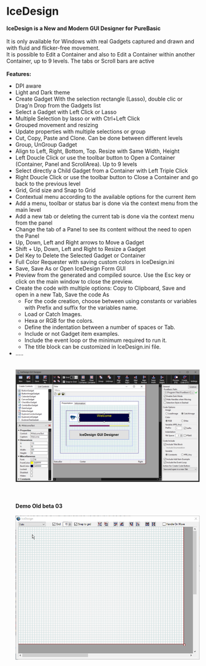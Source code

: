 # IceDesign

__IceDesign is a New and Modern GUI Designer for PureBasic__<br>
<br>
It is only available for Windows with real Gadgets captured and drawn and with fluid and flicker-free movement.<br>
It is possible to Edit a Container and also to Edit a Container within another Container, up to 9 levels. The tabs or Scroll bars are active<br>
<br>
**__Features:__**<br>
 - DPI aware
 - Light and Dark theme
 - Create Gadget With the selection rectangle (Lasso), double clic or Drag'n Drop from the Gadgets list 
 - Select a Gadget with Left Click or Lasso 
 - Multiple Selection by lasso or with Ctrl+Left Click
 - Grouped movement and resizing
 - Update properties with multiple selections or group
 - Cut, Copy, Paste and Clone. Can be done between different levels
 - Group, UnGroup Gadget
 - Align to Left, Right, Bottom, Top. Resize with Same Width, Height 
 - Left Doucle Click or use the toolbar button to Open a Container (Container, Panel and ScrollArea). Up to 9 levels
 - Select directly a Child Gadget from a Container with Left Triple Click
 - Right Doucle Click or use the toolbar button to Close a Container and go back to the previous level
 - Grid, Grid size and Snap to Grid
 - Contextual menu according to the available options for the current item
 - Add a menu, toolbar or status bar is done via the context menu from the main level
 - Add a new tab or deleting the current tab is done via the context menu from the panel
 - Change the tab of a Panel to see its content without the need to open the Panel
 - Up, Down, Left and Right arrows to Move a Gadget
 - Shift + Up, Down, Left and Right to Resize a Gadget
 - Del Key to Delete the Selected Gadget or Container
 - Full Color Requester with saving custom colors in IceDesign.ini
 - Save, Save As or Open IceDesign Form GUI
 - Preview from the generated and compiled source. Use the Esc key or click on the main window to close the preview.
 - Create the code with multiple options: Copy to Clipboard, Save and open in a new Tab, Save the code As
    - For the code creation, choose between using constants or variables with Prefix and suffix for the variables name.
    - Load or Catch Images.
    - Hexa or RGB for the colors. 
    - Define the indentation between a number of spaces or Tab.
    - Include or not Gadget item examples.
    - Include the event loop or the minimum required to run it.
    - The title block can be customized in IceDesign.ini file.
- .....
<br><br><br>
![Alt text](/Images/IceDesign_1280x720.png?raw=true "IceDesign GUI Designer")<br><br><br><br>
__Demo Old beta 03__<br><br>
![Alt text](/gif_demo/IceDesign_Beta2_demo.gif?raw=true "IceDesign")<br>
